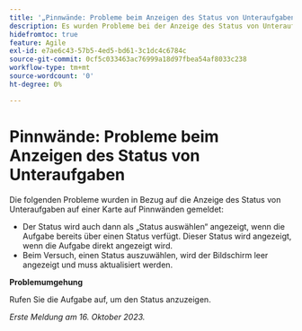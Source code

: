 ```yaml
---
title: '„Pinnwände: Probleme beim Anzeigen des Status von Unteraufgaben“'
description: Es wurden Probleme bei der Anzeige des Status von Unteraufgaben auf einer Karte auf Pinnwänden gemeldet.
hidefromtoc: true
feature: Agile
exl-id: e7ae6c43-57b5-4ed5-bd61-3c1dc4c6784c
source-git-commit: 0cf5c033463ac76999a18d97fbea54af8033c238
workflow-type: tm+mt
source-wordcount: '0'
ht-degree: 0%

---
```


# Pinnwände: Probleme beim Anzeigen des Status von Unteraufgaben


Die folgenden Probleme wurden in Bezug auf die Anzeige des Status von Unteraufgaben auf einer Karte auf Pinnwänden gemeldet:

* Der Status wird auch dann als „Status auswählen“ angezeigt, wenn die Aufgabe bereits über einen Status verfügt. Dieser Status wird angezeigt, wenn die Aufgabe direkt angezeigt wird.
* Beim Versuch, einen Status auszuwählen, wird der Bildschirm leer angezeigt und muss aktualisiert werden.

**Problemumgehung**

Rufen Sie die Aufgabe auf, um den Status anzuzeigen.

_Erste Meldung am 16. Oktober 2023._
